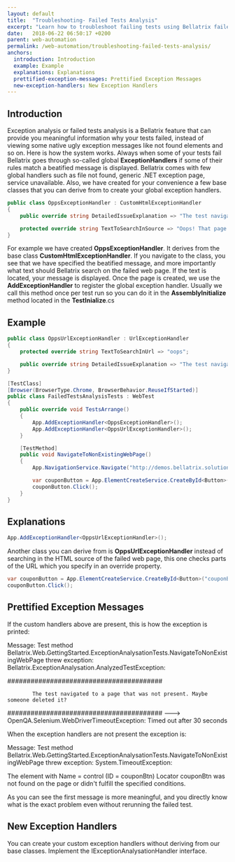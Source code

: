 ```yaml
---
layout: default
title:  "Troubleshooting- Failed Tests Analysis"
excerpt: "Learn how to troubleshoot failing tests using Bellatrix failed tests analysis module."
date:   2018-06-22 06:50:17 +0200
parent: web-automation
permalink: /web-automation/troubleshooting-failed-tests-analysis/
anchors:
  introduction: Introduction
  example: Example
  explanations: Explanations
  prettified-exception-messages: Prettified Exception Messages
  new-exception-handlers: New Exception Handlers
---
```

Introduction
------------
Exception analysis or failed tests analysis is a Bellatrix feature that can provide you meaningful information why your tests failed, instead of viewing some native ugly exception messages like not found elements and so on. Here is how the system works. Always when some of your tests fail Bellatrix goes through so-called global **ExceptionHandlers** if some of their rules match a beatified message is displayed. Bellatrix comes with few global handlers such as file not found, generic .NET exception page, service unavailable. Also, we have created for your convenience a few base classes that you can derive from to create your global exception handlers.
```csharp
public class OppsExceptionHandler : CustomHtmlExceptionHandler
{
    public override string DetailedIssueExplanation => "The test navigated to a page that was not present. Maybe someone deleted it?";

    protected override string TextToSearchInSource => "Oops! That page can’t be found.";
}
```
 For example we have created **OppsExceptionHandler**. It derives from the base class **CustomHtmlExceptionHandler**. If you navigate to the class, you see that we have specified the beatified message, and more importantly what text should Bellatrix search on the failed web page. If the text is located, your message is displayed. Once the page is created, we use the **AddExceptionHandler** to register the global exception handler.
Usually we call this method once per test run so you can do it in the **AssemblyInitialize** method located in the **TestInialize**.cs

Example
-------
```csharp
public class OppsUrlExceptionHandler : UrlExceptionHandler
{
    protected override string TextToSearchInUrl => "oops";

    public override string DetailedIssueExplanation => "The test navigated to a page that was not present. Maybe someone deleted it?";
}
```
```csharp
[TestClass]
[Browser(BrowserType.Chrome, BrowserBehavior.ReuseIfStarted)]
public class FailedTestsAnalysisTests : WebTest
{
    public override void TestsArrange()
    {
        App.AddExceptionHandler<OppsExceptionHandler>();
        App.AddExceptionHandler<OppsUrlExceptionHandler>();
    }

    [TestMethod]
    public void NavigateToNonExistingWebPage()
    {
        App.NavigationService.Navigate("http://demos.bellatrix.solutions/welco1");

        var couponButton = App.ElementCreateService.CreateById<Button>("couponBtn");
        couponButton.Click();
    }
}
```

Explanations
------------
```csharp
App.AddExceptionHandler<OppsUrlExceptionHandler>();
```
Another class you can derive from is **OppsUrlExceptionHandler** instead of searching in the HTML source of the failed web page, this one checks parts of the URL which you specify in an override property.
```csharp
var couponButton = App.ElementCreateService.CreateById<Button>("couponBtn");
couponButton.Click();
```
Prettified Exception Messages
----------------------------------
If the custom handlers above are present, this is how the exception is printed:

Message: Test method Bellatrix.Web.GettingStarted.ExceptionAnalysationTests.NavigateToNonExistingWebPage threw exception:
Bellatrix.ExceptionAnalysation.AnalyzedTestException:

\########################################

            The test navigated to a page that was not present. Maybe someone deleted it?

\########################################
    ---> OpenQA.Selenium.WebDriverTimeoutException: Timed out after 30 seconds

When the exception handlers are not present the exception is:

Message: Test method Bellatrix.Web.GettingStarted.ExceptionAnalysationTests.NavigateToNonExistingWebPage threw exception:
System.TimeoutException:

The element with Name = control (ID = couponBtn) Locator couponBtn was not found on the page or didn't fulfill the specified conditions.

As you can see the first message is more meaningful, and you directly know what is the exact problem even without rerunning the failed test.

New Exception Handlers
----------------------
You can create your custom exception handlers without deriving from our base classes. Implement the IExceptionAnalysationHandler interface.